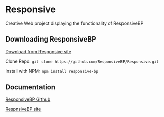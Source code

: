 # Responsive
Creative Web project displaying the functionality of ResponsiveBP

## Downloading ResponsiveBP

[Download from Responsive site](https://responsivebp.com/)

Clone Repo: ```git clone https://github.com/ResponsiveBP/Responsive.git```

Install with NPM: ```npm install responsive-bp```

## Documentation

[ResponsiveBP Github](https://github.com/responsivebp/responsive)

[RespnsiveBP site](https://responsivebp.com/)
